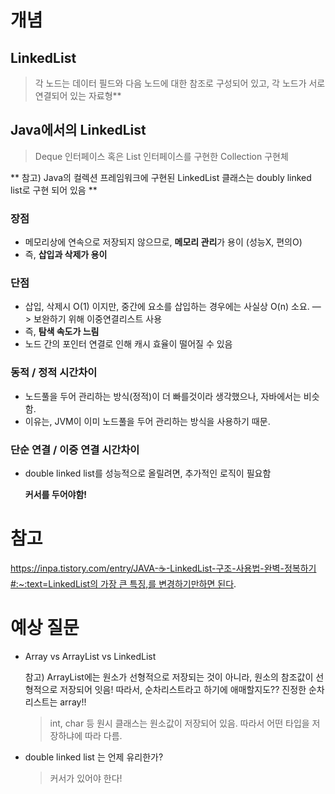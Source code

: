 # 개념

## LinkedList
 
> 각 노드는 데이터 필드와 다음 노드에 대한 참조로 구성되어 있고, 각 노드가 서로 연결되어 있는 자료형**

## Java에서의 LinkedList

> Deque 인터페이스 혹은 List 인터페이스를 구현한 Collection 구현체

** 참고) Java의 컬렉션 프레임워크에 구현된 LinkedList 클래스는 doubly linked list로 구현 되어 있음 **

### 장점

- 메모리상에 연속으로 저장되지 않으므로, **메모리 관리**가 용이 (성능X, 편의O)
- 즉, **삽입과 삭제가 용이**

### 단점

- 삽입, 삭제시 O(1) 이지만, 중간에 요소를 삽입하는 경우에는 사실상 O(n) 소요. —> 보완하기 위해 이중연결리스트 사용
- 즉, **탐색 속도가 느림**
- 노드 간의 포인터 연결로 인해 캐시 효율이 떨어질 수 있음

### 동적 / 정적 시간차이

* 노드풀을 두어 관리하는 방식(정적)이 더 빠를것이라 생각했으나, 자바에서는 비슷함.
* 이유는, JVM이 이미 노드풀을 두어 관리하는 방식을 사용하기 때문.

### 단순 연결 / 이중 연결 시간차이

- double linked list를 성능적으로 올릴려면, 추가적인 로직이 필요함
    
    **커서를 두어야함!**
    

# 참고

[https://inpa.tistory.com/entry/JAVA-☕-LinkedList-구조-사용법-완벽-정복하기#:~:text=LinkedList의 가장 큰 특징,를 변경하기만하면 된다](https://inpa.tistory.com/entry/JAVA-%E2%98%95-LinkedList-%EA%B5%AC%EC%A1%B0-%EC%82%AC%EC%9A%A9%EB%B2%95-%EC%99%84%EB%B2%BD-%EC%A0%95%EB%B3%B5%ED%95%98%EA%B8%B0#:~:text=LinkedList%EC%9D%98%20%EA%B0%80%EC%9E%A5%20%ED%81%B0%20%ED%8A%B9%EC%A7%95,%EB%A5%BC%20%EB%B3%80%EA%B2%BD%ED%95%98%EA%B8%B0%EB%A7%8C%ED%95%98%EB%A9%B4%20%EB%90%9C%EB%8B%A4).

# 예상 질문

- Array vs ArrayList vs LinkedList
    
    참고) ArrayList에는 원소가 선형적으로 저장되는 것이 아니라, 원소의 참조값이 선형적으로 저장되어 잇음! 따라서, 순차리스트라고 하기에 애매할지도?? 진정한 순차리스트는 array!!
    
    > int, char 등 원시 클래스는 원소값이 저장되어 있음. 따라서 어떤 타입을 저장하냐에 따라 다름.
    
- double linked list 는 언제 유리한가?
    
    > 커서가 있어야 한다!